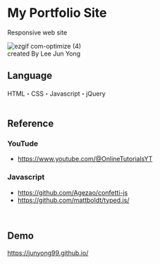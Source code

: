 # My Portfolio Site
Responsive web site
<br>

![ezgif com-optimize (4)](https://user-images.githubusercontent.com/118879439/224667454-b70e9544-f544-424e-9939-7019da75cd8c.gif)
<br>
created By Lee Jun Yong
<br>

## Language
HTML・CSS・Javascript・jQuery
<br>
<br>

## Reference
### YouTude
- https://www.youtube.com/@OnlineTutorialsYT
### Javascript
- https://github.com/Agezao/confetti-js
- https://github.com/mattboldt/typed.js/

<br>

## Demo
https://junyong99.github.io/

<br>
<br>

